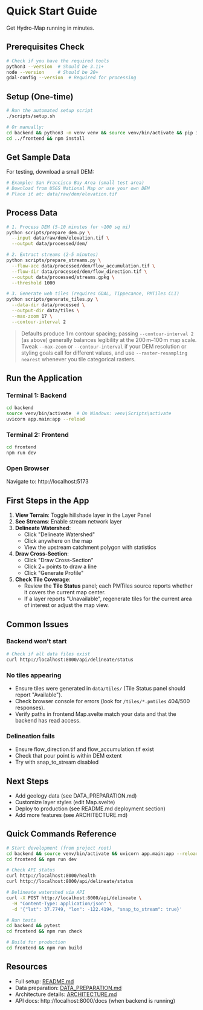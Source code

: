# Quick Start Guide

Get Hydro-Map running in minutes.

## Prerequisites Check

```bash
# Check if you have the required tools
python3 --version  # Should be 3.11+
node --version     # Should be 20+
gdal-config --version  # Required for processing
```

## Setup (One-time)

```bash
# Run the automated setup script
./scripts/setup.sh

# Or manually:
cd backend && python3 -m venv venv && source venv/bin/activate && pip install -r requirements.txt
cd ../frontend && npm install
```

## Get Sample Data

For testing, download a small DEM:

```bash
# Example: San Francisco Bay Area (small test area)
# Download from USGS National Map or use your own DEM
# Place it at: data/raw/dem/elevation.tif
```

## Process Data

```bash
# 1. Process DEM (5-10 minutes for ~100 sq mi)
python scripts/prepare_dem.py \
  --input data/raw/dem/elevation.tif \
  --output data/processed/dem/

# 2. Extract streams (2-5 minutes)
python scripts/prepare_streams.py \
  --flow-acc data/processed/dem/flow_accumulation.tif \
  --flow-dir data/processed/dem/flow_direction.tif \
  --output data/processed/streams.gpkg \
  --threshold 1000

# 3. Generate web tiles (requires GDAL, Tippecanoe, PMTiles CLI)
python scripts/generate_tiles.py \
  --data-dir data/processed \
  --output-dir data/tiles \
  --max-zoom 17 \
  --contour-interval 2
```
> Defaults produce 1 m contour spacing; passing `--contour-interval 2` (as above) generally balances legibility at the 200 m–100 m map scale. Tweak `--max-zoom` or `--contour-interval` if your DEM resolution or styling goals call for different values, and use `--raster-resampling nearest` whenever you tile categorical rasters.

## Run the Application

### Terminal 1: Backend
```bash
cd backend
source venv/bin/activate  # On Windows: venv\Scripts\activate
uvicorn app.main:app --reload
```

### Terminal 2: Frontend
```bash
cd frontend
npm run dev
```

### Open Browser
Navigate to: http://localhost:5173

## First Steps in the App

1. **View Terrain**: Toggle hillshade layer in the Layer Panel
2. **See Streams**: Enable stream network layer
3. **Delineate Watershed**:
   - Click "Delineate Watershed"
   - Click anywhere on the map
   - View the upstream catchment polygon with statistics
4. **Draw Cross-Section**:
   - Click "Draw Cross-Section"
   - Click 2+ points to draw a line
   - Click "Generate Profile"
5. **Check Tile Coverage**:
   - Review the **Tile Status** panel; each PMTiles source reports whether it covers the current map center.
   - If a layer reports "Unavailable", regenerate tiles for the current area of interest or adjust the map view.

## Common Issues

### Backend won't start
```bash
# Check if all data files exist
curl http://localhost:8000/api/delineate/status
```

### No tiles appearing
- Ensure tiles were generated in `data/tiles/` (Tile Status panel should report "Available").
- Check browser console for errors (look for `/tiles/*.pmtiles` 404/500 responses).
- Verify paths in frontend Map.svelte match your data and that the backend has read access.

### Delineation fails
- Ensure flow_direction.tif and flow_accumulation.tif exist
- Check that pour point is within DEM extent
- Try with snap_to_stream disabled

## Next Steps

- Add geology data (see DATA_PREPARATION.md)
- Customize layer styles (edit Map.svelte)
- Deploy to production (see README.md deployment section)
- Add more features (see ARCHITECTURE.md)

## Quick Commands Reference

```bash
# Start development (from project root)
cd backend && source venv/bin/activate && uvicorn app.main:app --reload &
cd frontend && npm run dev

# Check API status
curl http://localhost:8000/health
curl http://localhost:8000/api/delineate/status

# Delineate watershed via API
curl -X POST http://localhost:8000/api/delineate \
  -H "Content-Type: application/json" \
  -d '{"lat": 37.7749, "lon": -122.4194, "snap_to_stream": true}'

# Run tests
cd backend && pytest
cd frontend && npm run check

# Build for production
cd frontend && npm run build
```

## Resources

- Full setup: [README.md](../README.md)
- Data preparation: [DATA_PREPARATION.md](./DATA_PREPARATION.md)
- Architecture details: [ARCHITECTURE.md](./ARCHITECTURE.md)
- API docs: http://localhost:8000/docs (when backend is running)
